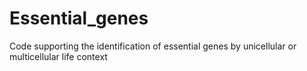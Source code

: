 # Essential_genes
Code supporting the identification of essential genes by unicellular or multicellular life context
